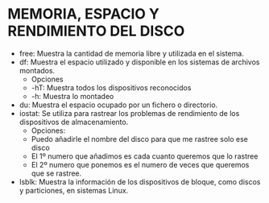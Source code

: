 # MEMORIA, ESPACIO Y RENDIMIENTO DEL DISCO

- free: Muestra la cantidad de memoria libre y utilizada en el sistema.
- df: Muestra el espacio utilizado y disponible en los sistemas de archivos montados.
  - Opciones
  - -hT: Muestra todos los dispositivos reconocidos
  - -h: Muestra lo montadeo
- du: Muestra el espacio ocupado por un fichero o directorio.
- iostat: Se utiliza para rastrear los problemas de rendimiento de los dispositivos de
almacenamiento.
  - Opciones:
  - Puedo añadirle el nombre del disco para que me rastree solo ese disco
  - El 1º numero que añadimos es cada cuanto queremos que lo rastree
  - El 2º numero que ponemos es el numero de veces que queremos que se rastree.
- lsblk: Muestra la información de los dispositivos de bloque, como discos y particiones, en sistemas Linux.
